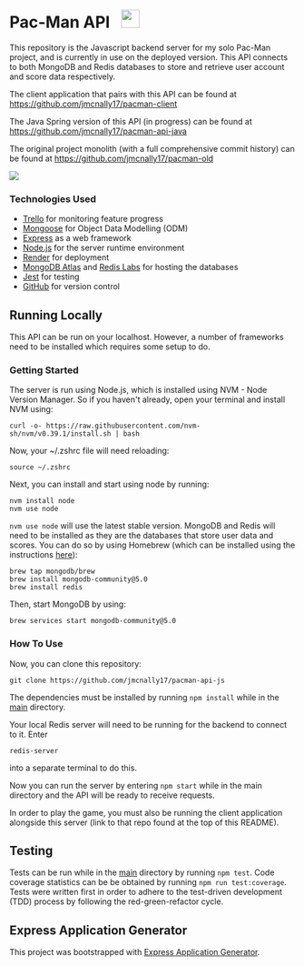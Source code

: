 # Pac-Man API &nbsp; <img height="32" width="32" src="https://cdn.simpleicons.org/javascript/#F7DF1E" />

This repository is the Javascript backend server for my solo Pac-Man project, and is currently in use on the deployed version. This API connects to both MongoDB and Redis databases to store and retrieve user account and score data respectively.

The client application that pairs with this API can be found at https://github.com/jmcnally17/pacman-client

The Java Spring version of this API (in progress) can be found at https://github.com/jmcnally17/pacman-api-java

The original project monolith (with a full comprehensive commit history) can be found at https://github.com/jmcnally17/pacman-old

[<img src="./images/pacman-play-button.png">](https://pacman-js92.onrender.com)

### Technologies Used

- [Trello](https://trello.com/) for monitoring feature progress
- [Mongoose](https://mongoosejs.com/docs/) for Object Data Modelling (ODM)
- [Express](https://expressjs.com/) as a web framework
- [Node.js](https://nodejs.org/en/) for the server runtime environment
- [Render](https://render.com/) for deployment
- [MongoDB Atlas](https://www.mongodb.com/atlas/database) and [Redis Labs](https://redis.com/) for hosting the databases
- [Jest](https://jestjs.io/) for testing
- [GitHub](https://github.com/) for version control

## Running Locally

This API can be run on your localhost. However, a number of frameworks need to be installed which requires some setup to do.

### Getting Started

The server is run using Node.js, which is installed using NVM - Node Version Manager. So if you haven't already, open your terminal and install NVM using:

```
curl -o- https://raw.githubusercontent.com/nvm-sh/nvm/v0.39.1/install.sh | bash
```

Now, your ~/.zshrc file will need reloading:

```
source ~/.zshrc
```

Next, you can install and start using node by running:

```
nvm install node
nvm use node
```

`nvm use node` will use the latest stable version. MongoDB and Redis will need to be installed as they are the databases that store user data and scores. You can do so by using Homebrew (which can be installed using the instructions [here](https://brew.sh/)):

```
brew tap mongodb/brew
brew install mongodb-community@5.0
brew install redis
```

Then, start MongoDB by using:

```
brew services start mongodb-community@5.0
```

### How To Use

Now, you can clone this repository:

```
git clone https://github.com/jmcnally17/pacman-api-js
```

The dependencies must be installed by running `npm install` while in the [main](https://github.com/jmcnally17/pacman-api-js) directory.

Your local Redis server will need to be running for the backend to connect to it. Enter

```
redis-server
```

into a separate terminal to do this.

Now you can run the server by entering `npm start` while in the main directory and the API will be ready to receive requests.

In order to play the game, you must also be running the client application alongside this server (link to that repo found at the top of this README).

## Testing

Tests can be run while in the [main](https://github.com/jmcnally17/pacman-api-js) directory by running `npm test`. Code coverage statistics can be be obtained by running `npm run test:coverage`. Tests were written first in order to adhere to the test-driven development (TDD) process by following the red-green-refactor cycle.

## Express Application Generator

This project was bootstrapped with [Express Application Generator](https://expressjs.com/en/starter/generator.html).
